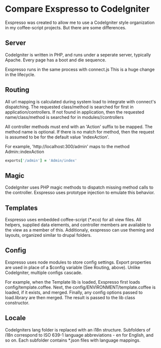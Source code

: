 # Compare Exspresso to CodeIgniter

Exspresso was created to allow me to use a CodeIgniter style organization in my
coffee-script projects. But there are some differences.

## Server
CodeIgniter is written in PHP, and runs under a seperate server, typically Apache. Every page
has a boot and die sequence.

Exspresso runs in the same process with connect.js This is a huge change in the lifecycle.

## Routing
All url mapping is calculated during system load to integrate with connect's dispatching.
The requested class/method is searched for first in application/controllers. If not found
in application, then the requested  name/class/method is searched for in modules/<name>/controllers

All controller methods must end with an 'Action' suffix to be mapped. The method name is optional.
If there is no match for method, then the request is assumed to be for the default value 'indexAction'.

For example, 'http://localhost:300/admin' maps to the method Admin::indexAction
```CoffeeScript
exports['/admin'] = 'Admin/index'
```

## Magic
CodeIgniter uses PHP magic methods to dispatch missing method calls to the controller.
Exspresso uses prototype injection to emulate this behavior.

## Templates
Exspresso uses embedded coffee-script (*.eco) for all view files. All helpers, supplied data elements,
and controller members are available to the view as a member of this.
Additionaly, exspresso can use theming and layouts, organized similar to drupal folders.

## Config
Exspresso uses node modules to store config settings. Export properties are used in place of a
$config variable (See Routing, above). Unlike CodeIgniter, multiple configs cascade.

For example, when the Template lib is loaded, Exspresso first loads config/template.coffee. Next,
the config/ENVIRONMENT/template.coffee is loaded, if it exists, and merged. Finally, any config
options passed to load.library are then merged. The result is passed to the lib class constructor.

## Locale
CodeIgniters lang folder is replaced with an i18n structure. Subfolders of i18n correspond to
ISO 639-1 language abbreviations - en for English, and so on. Each subfolder contains *.json
files with language mappings.




